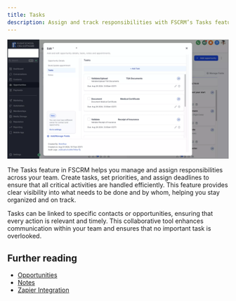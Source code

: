 ```yaml
---
title: Tasks
description: Assign and track responsibilities with FSCRM’s Tasks feature.
---
```


![Tasks](/public/features/fscrm-tasks-feature.webp)

The Tasks feature in FSCRM helps you manage and assign responsibilities across your team. Create tasks, set priorities, and assign deadlines to ensure that all critical activities are handled efficiently. This feature provides clear visibility into what needs to be done and by whom, helping you stay organized and on track.

Tasks can be linked to specific contacts or opportunities, ensuring that every action is relevant and timely. This collaborative tool enhances communication within your team and ensures that no important task is overlooked.

## Further reading

- [Opportunities](/features/opportunities)
- [Notes](/features/notes)
- [Zapier Integration](/integrations/zapier)
